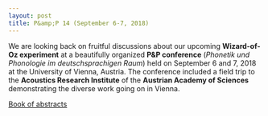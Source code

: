 ```yaml
---
layout: post
title: P&amp;P 14 (September 6-7, 2018)
---
```


We are looking back on fruitful discussions about our upcoming <strong>Wizard-of-Oz experiment</strong> at a beautifully organized <strong>P&amp;P conference</strong> (<em>Phonetik und Phonologie im deutschsprachigen Raum</em>) held on September 6 and 7, 2018 at the University of Vienna, Austria. The conference included a field trip to the <strong>Acoustics Research Institute</strong> of the <strong>Austrian Academy of Sciences</strong> demonstrating the diverse work going on in Vienna.

<a href="https://pundp2018.univie.ac.at/fileadmin/user_upload/k_pundp2018/Book_of_Abstracts_P_P14.pdf" 
target="_blank" rel="noopener">Book of abstracts</a>
